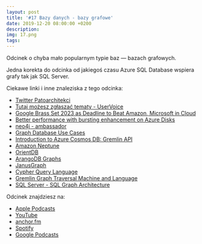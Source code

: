```yaml
---
layout: post
title: '#17 Bazy danych - bazy grafowe'
date: 2019-12-20 08:00:00 +0200
description: 
img: 17.png
tags: 
---
```

Odcinek o chyba mało popularnym typie baz — bazach grafowych.

Jedna korekta do odcinka od jakiegoś czasu Azure SQL Database wspiera grafy tak jak SQL Server.

Ciekawe linki i inne znaleziska z tego odcinka:

- [Twitter Patoarchitekci](https://twitter.com/patoarchitekci)
- [Tutaj możesz zgłaszać tematy - UserVoice](https://github.com/patoarchitekci/uservoice)
- [Google Brass Set 2023 as Deadline to Beat Amazon, Microsoft in Cloud](https://www.theinformation.com/articles/google-brass-set-2023-as-deadline-to-beat-amazon-microsoft-in-cloud)
- [Better performance with bursting enhancement on Azure Disks](https://azure.microsoft.com/en-us/blog/better-performance-with-bursting-enhancement-on-azure-disks/)
- [neo4j - ambassador](https://neo4j.com/ambassador/)
- [Graph Database Use Cases](https://neo4j.com/use-cases/)
- [Introduction to Azure Cosmos DB: Gremlin API](https://docs.microsoft.com/en-us/azure/cosmos-db/graph-introduction)
- [Amazon Neptune](https://aws.amazon.com/neptune/)
- [OrientDB](https://orientdb.com/graph-database/)
- [ArangoDB Graphs](https://www.arangodb.com/docs/3.4/graphs.html)
- [JanusGraph](https://janusgraph.org/)
- [Cypher Query Language](https://neo4j.com/developer/cypher-query-language/)
- [Gremlin Graph Traversal Machine and Language](https://tinkerpop.apache.org/gremlin.html)
- [SQL Server - SQL Graph Architecture](https://docs.microsoft.com/en-us/sql/relational-databases/graphs/sql-graph-architecture)



Odcinek znajdziesz na:

- [Apple Podcasts](https://podcasts.apple.com/pl/podcast/bazy-danych-bazy-grafowe/id1477067604?i=1000460292254&l=pl)
- [YouTube](https://www.youtube.com/watch?v=rBPlIrPV5_o)
- [anchor.fm](https://anchor.fm/patoarchitekciio/episodes/Bazy-danych---bazy-grafowe-e9m6i5)
- [Spotify](https://open.spotify.com/episode/17oFabcETBgFbICWiKfb3i)
- [Google Podcasts](https://podcasts.google.com/?feed=aHR0cHM6Ly9hbmNob3IuZm0vcy84NzIwMTBjL3BvZGNhc3QvcnNz&episode=M2EwMWU3OGEtN2RiNC00MGRiLThkZDctOTA2YjczNGUwYTg5)

